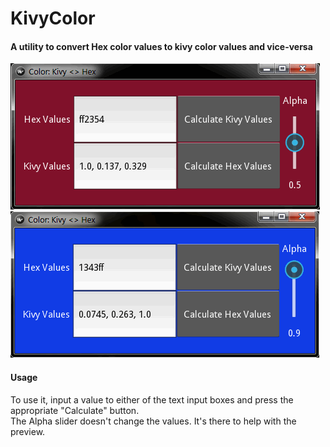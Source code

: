 # KivyColor
#### A utility to convert Hex color values to kivy color values and vice-versa
![example](screen.red.png)  
![example](screen.blue.png)

#### Usage
To use it, input a value to either of the text input boxes and press the appropriate "Calculate" button.  
The Alpha slider doesn't change the values. It's there to help with the preview.
